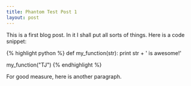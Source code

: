 ```yaml
---
title: Phantom Test Post 1
layout: post
---
```


This is a first blog post. In it I shall put all sorts of things.
Here is a code snippet:

{% highlight python %}
def my_function(str):
    print str + ' is awesome!'

my_function("TJ")
{% endhighlight %}

For good measure, here is another paragraph.
